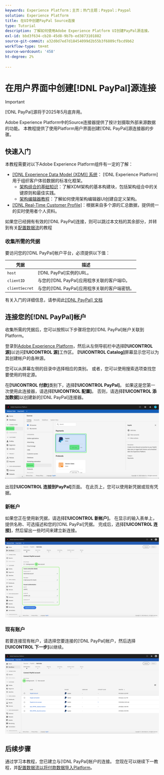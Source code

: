 ```yaml
---
keywords: Experience Platform；主页；热门主题；Paypal；Paypal
solution: Experience Platform
title: 在UI中创建PayPal Source连接
type: Tutorial
description: 了解如何使用Adobe Experience Platform UI创建PayPal源连接。
exl-id: bbd3f634-cb28-45d8-9b7b-ed3873101882
source-git-commit: a32d0d7ed7d18454099d2b55b3f6809cfbcd9b62
workflow-type: tm+mt
source-wordcount: '458'
ht-degree: 2%

---
```


# 在用户界面中创建[!DNL PayPal]源连接

>[!IMPORTANT]
>
>[!DNL PayPal]源将于2025年5月底弃用。

Adobe Experience Platform中的Source连接器提供了按计划摄取外部来源数据的功能。 本教程提供了使用Platform用户界面创建[!DNL PayPal]源连接器的步骤。

## 快速入门

本教程需要对以下Adobe Experience Platform组件有一定的了解：

* [[!DNL Experience Data Model (XDM)] 系统](../../../../../xdm/home.md)： [!DNL Experience Platform]用于组织客户体验数据的标准化框架。
   * [架构组合的基础知识](../../../../../xdm/schema/composition.md)：了解XDM架构的基本构建块，包括架构组合中的关键原则和最佳实践。
   * [架构编辑器教程](../../../../../xdm/tutorials/create-schema-ui.md)：了解如何使用架构编辑器UI创建自定义架构。
* [[!DNL Real-Time Customer Profile]](../../../../../profile/home.md)：根据来自多个源的汇总数据，提供统一的实时使用者个人资料。

如果您已经拥有有效的[!DNL PayPal]连接，则可以跳过本文档的其余部分，并转到有关[配置数据流](../../dataflow/payments.md)的教程

### 收集所需的凭据

要访问您的[!DNL PayPal]帐户平台，必须提供以下值：

| 凭据 | 描述 |
| ---------- | ----------- |
| `host` | [!DNL PayPal]实例的URL。 |
| `clientID` | 与您的[!DNL PayPal]应用程序关联的客户端ID。 |
| `clientSecret` | 与您的[!DNL PayPal]应用程序关联的客户端密钥。 |

有关入门的详细信息，请参阅此[[!DNL PayPal] 文档](https://developer.paypal.com/docs/api/overview/#get-credentials)

## 连接您的[!DNL PayPal]帐户

收集所需的凭据后，您可以按照以下步骤将您的[!DNL PayPal]帐户关联到Platform。

登录到[Adobe Experience Platform](https://platform.adobe.com)，然后从左侧导航栏中选择&#x200B;**[!UICONTROL 源]**&#x200B;以访问&#x200B;**[!UICONTROL 源]**&#x200B;工作区。 **[!UICONTROL Catalog]**&#x200B;屏幕显示您可以为其创建帐户的各种源。

您可以从屏幕左侧的目录中选择相应的类别。 或者，您可以使用搜索选项查找您要使用的特定源。

在&#x200B;**[!UICONTROL 付款]**&#x200B;类别下，选择&#x200B;**[!UICONTROL PayPal]**。 如果这是您第一次使用此连接器，请选择&#x200B;**[!UICONTROL 配置]**。 否则，请选择&#x200B;**[!UICONTROL 添加数据]**&#x200B;以创建新的[!DNL PayPal]连接器。

![目录](../../../../images/tutorials/create/paypal/catalog.png)

出现&#x200B;**[!UICONTROL 连接到PayPal]**&#x200B;页面。 在此页上，您可以使用新凭据或现有凭据。

### 新帐户

如果您正在使用新凭据，请选择&#x200B;**[!UICONTROL 新帐户]**。 在显示的输入表单上，提供名称、可选描述和您的[!DNL PayPal]凭据。 完成后，选择&#x200B;**[!UICONTROL 连接]**，然后留出一些时间来建立新连接。

![连接](../../../../images/tutorials/create/paypal/connect.png)

### 现有账户

若要连接现有帐户，请选择您要连接的[!DNL PayPal]帐户，然后选择&#x200B;**[!UICONTROL 下一步]**&#x200B;以继续。

![现有](../../../../images/tutorials/create/paypal/existing.png)

## 后续步骤

通过学习本教程，您已建立与[!DNL PayPal]帐户的连接。 您现在可以继续下一教程，并[配置数据流以将付款数据导入Platform](../../dataflow/payments.md)。
